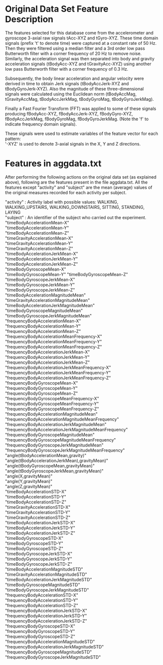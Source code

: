 # Original Data Set Feature Description
The features selected for this database come from the accelerometer and gyroscope 3-axial raw signals tAcc-XYZ and tGyro-XYZ. These time domain signals (prefix 't' to denote time) were captured at a constant rate of 50 Hz. Then they were filtered using a median filter and a 3rd order low pass Butterworth filter with a corner frequency of 20 Hz to remove noise. Similarly, the acceleration signal was then separated into body and gravity acceleration signals (tBodyAcc-XYZ and tGravityAcc-XYZ) using another low pass Butterworth filter with a corner frequency of 0.3 Hz. 

Subsequently, the body linear acceleration and angular velocity were derived in time to obtain Jerk signals (tBodyAccJerk-XYZ and tBodyGyroJerk-XYZ). Also the magnitude of these three-dimensional signals were calculated using the Euclidean norm (tBodyAccMag, tGravityAccMag, tBodyAccJerkMag, tBodyGyroMag, tBodyGyroJerkMag). 

Finally a Fast Fourier Transform (FFT) was applied to some of these signals producing fBodyAcc-XYZ, fBodyAccJerk-XYZ, fBodyGyro-XYZ, fBodyAccJerkMag, fBodyGyroMag, fBodyGyroJerkMag. (Note the 'f' to indicate frequency domain signals). 

These signals were used to estimate variables of the feature vector for each pattern:  
'-XYZ' is used to denote 3-axial signals in the X, Y and Z directions.

# Features in aggdata.txt

After performing the following actions on the original data set (as explained above), following are the features present in the file aggdata.txt. All the features except "activity" and "subject" are the mean (average) values of the original measures recorded for each activity per subject. 

"activity" : Activity label with possible values: WALKING, WALKING_UPSTAIRS, WALKING_DOWNSTAIRS, SITTING, STANDING, LAYING   
"subject" : An identifier of the subject who carried out the experiment.
"timeBodyAccelerationMean-X"  
"timeBodyAccelerationMean-Y"  
"timeBodyAccelerationMean-Z"  
"timeGravityAccelerationMean-X"  
"timeGravityAccelerationMean-Y"  
"timeGravityAccelerationMean-Z"  
"timeBodyAccelerationJerkMean-X"  
"timeBodyAccelerationJerkMean-Y"  
"timeBodyAccelerationJerkMean-Z"  
"timeBodyGyroscopeMean-X"  
"timeBodyGyroscopeMean-Y" 
"timeBodyGyroscopeMean-Z"  
"timeBodyGyroscopeJerkMean-X"  
"timeBodyGyroscopeJerkMean-Y"  
"timeBodyGyroscopeJerkMean-Z"  
"timeBodyAccelerationMagnitudeMean"  
"timeGravityAccelerationMagnitudeMean"  
"timeBodyAccelerationJerkMagnitudeMean"  
"timeBodyGyroscopeMagnitudeMean"  
"timeBodyGyroscopeJerkMagnitudeMean"  
"frequencyBodyAccelerationMean-X"  
"frequencyBodyAccelerationMean-Y"  
"frequencyBodyAccelerationMean-Z"  
"frequencyBodyAccelerationMeanFrequency-X"  
"frequencyBodyAccelerationMeanFrequency-Y"  
"frequencyBodyAccelerationMeanFrequency-Z"  
"frequencyBodyAccelerationJerkMean-X"  
"frequencyBodyAccelerationJerkMean-Y"  
"frequencyBodyAccelerationJerkMean-Z"  
"frequencyBodyAccelerationJerkMeanFrequency-X"  
"frequencyBodyAccelerationJerkMeanFrequency-Y"  
"frequencyBodyAccelerationJerkMeanFrequency-Z"  
"frequencyBodyGyroscopeMean-X"  
"frequencyBodyGyroscopeMean-Y"  
"frequencyBodyGyroscopeMean-Z"  
"frequencyBodyGyroscopeMeanFrequency-X"  
"frequencyBodyGyroscopeMeanFrequency-Y"  
"frequencyBodyGyroscopeMeanFrequency-Z"  
"frequencyBodyAccelerationMagnitudeMean"  
"frequencyBodyAccelerationMagnitudeMeanFrequency"  
"frequencyBodyAccelerationJerkMagnitudeMean"  
"frequencyBodyAccelerationJerkMagnitudeMeanFrequency"  
"frequencyBodyGyroscopeMagnitudeMean"  
"frequencyBodyGyroscopeMagnitudeMeanFrequency"  
"frequencyBodyGyroscopeJerkMagnitudeMean"  
"frequencyBodyGyroscopeJerkMagnitudeMeanFrequency"  
"angle(tBodyAccelerationMean,gravity)"  
"angle(tBodyAccelerationJerkMean),gravityMean)"  
"angle(tBodyGyroscopeMean,gravityMean)"  
"angle(tBodyGyroscopeJerkMean,gravityMean)"  
"angle(X,gravityMean)"  
"angle(Y,gravityMean)"  
"angle(Z,gravityMean)"  
"timeBodyAccelerationSTD-X"  
"timeBodyAccelerationSTD-Y"  
"timeBodyAccelerationSTD-Z"  
"timeGravityAccelerationSTD-X"  
"timeGravityAccelerationSTD-Y"  
"timeGravityAccelerationSTD-Z"  
"timeBodyAccelerationJerkSTD-X"  
"timeBodyAccelerationJerkSTD-Y"  
"timeBodyAccelerationJerkSTD-Z"  
"timeBodyGyroscopeSTD-X"  
"timeBodyGyroscopeSTD-Y"  
"timeBodyGyroscopeSTD-Z"  
"timeBodyGyroscopeJerkSTD-X"  
"timeBodyGyroscopeJerkSTD-Y"  
"timeBodyGyroscopeJerkSTD-Z"  
"timeBodyAccelerationMagnitudeSTD"  
"timeGravityAccelerationMagnitudeSTD"  
"timeBodyAccelerationJerkMagnitudeSTD"  
"timeBodyGyroscopeMagnitudeSTD"  
"timeBodyGyroscopeJerkMagnitudeSTD"  
"frequencyBodyAccelerationSTD-X"  
"frequencyBodyAccelerationSTD-Y"  
"frequencyBodyAccelerationSTD-Z"  
"frequencyBodyAccelerationJerkSTD-X"  
"frequencyBodyAccelerationJerkSTD-Y"  
"frequencyBodyAccelerationJerkSTD-Z"  
"frequencyBodyGyroscopeSTD-X"   
"frequencyBodyGyroscopeSTD-Y"  
"frequencyBodyGyroscopeSTD-Z"  
"frequencyBodyAccelerationMagnitudeSTD"  
"frequencyBodyAccelerationJerkMagnitudeSTD"  
"frequencyBodyGyroscopeMagnitudeSTD"  
"frequencyBodyGyroscopeJerkMagnitudeSTD" 
